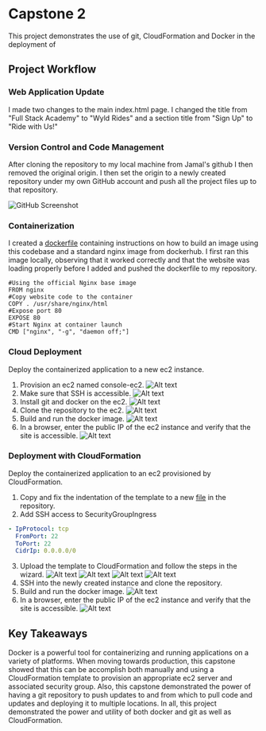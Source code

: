# Capstone 2

This project demonstrates the use of git, CloudFormation and Docker in the deployment of 

## Project Workflow

### Web Application Update

I made two changes to the main index.html page. I changed the title from "Full Stack Academy" to "Wyld Rides" and a section title from "Sign Up" to "Ride with Us!"

### Version Control and Code Management

After cloning the repository to my local machine from Jamal's github I then removed the original origin. I then set the origin to a newly created repository under my own GitHub account and push all the project files up to that repository.

![GitHub Screenshot](screenshots/github-screenshot.png "GitHub")

### Containerization

I created a [dockerfile](Dockerfile) containing instructions on how to build an image using this codebase and a standard nginx image from dockerhub. I first ran this image locally, observing that it worked correctly and that the website was loading properly before I added and pushed the dockerfile to my repository.

``` docker
#Using the official Nginx base image
FROM nginx
#Copy website code to the container
COPY . /usr/share/nginx/html
#Expose port 80
EXPOSE 80
#Start Nginx at container launch
CMD ["nginx", "-g", "daemon off;"]
```
### Cloud Deployment

Deploy the containerized application to a new ec2 instance.

1. Provision an ec2 named console-ec2.
![Alt text](screenshots/console-ec2-overview.png)
2. Make sure that SSH is accessible.
![Alt text](screenshots/console-ec2-security.png)
3. Install git and docker on the ec2.
![Alt text](screenshots/console-ec2-docker-yum-install.png)
4. Clone the repository to the ec2.
![Alt text](screenshots/console-ec2-clone-repo.png)
5. Build and run the docker image.
![Alt text](screenshots/console-ec2-docker-build-run.png)
6. In a browser, enter the public IP of the ec2 instance and verify that the site is accessible.
![Alt text](screenshots/console-ec2-site-running.png)

### Deployment with CloudFormation

Deploy the containerized application to an ec2 provisioned by CloudFormation.

1. Copy and fix the indentation of the template to a new [file](IAC/infrastructure.yaml) in the repository.
2. Add SSH access to SecurityGroupIngress
   
``` yaml
- IpProtocol: tcp
  FromPort: 22
  ToPort: 22
  CidrIp: 0.0.0.0/0
```
3. Upload the template to CloudFormation and follow the steps in the wizard.
![Alt text](screenshots/cloud-formation.png)
![Alt text](screenshots/cloud-formation-creation.png)
![Alt text](screenshots/cloud-formation-creation-complete.png)
![Alt text](screenshots/cloud-formation-ec2.png)
4. SSH into the newly created instance and clone the repository.
5. Build and run the docker image.
![Alt text](screenshots/cloud-formation-git-clone-docker-build-run.png)
6. In a browser, enter the public IP of the ec2 instance and verify that the site is accessible.
![Alt text](screenshots/cloud-formation-site-running.png)

## Key Takeaways

Docker is a powerful tool for containerizing and running applications on a variety of platforms. When moving towards production, this capstone showed that this can be accomplish both manually and using a CloudFormation template to provision an appropriate ec2 server and associated security group. Also, this capstone demonstrated the power of having a git repository to push updates to and from which to pull code and updates and deploying it to multiple locations. In all, this project demonstrated the power and utility of both docker and git as well as CloudFormation.